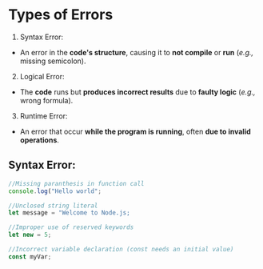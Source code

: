 # Types of Errors
1. Syntax Error:
* An error in the **code's structure**, causing it to **not compile** or **run** (*e.g.,* missing semicolon).

2. Logical Error:
* The **code** runs but **produces incorrect results** due to **faulty logic** (*e.g.,* wrong formula).

3. Runtime Error:
* An error that occur **while the program is running**, often **due to invalid operations**.


## Syntax Error:

```js
//Missing paranthesis in function call
console.log("Hello world";

//Unclosed string literal
let message = "Welcome to Node.js;

//Improper use of reserved keywords
let new = 5;

//Incorrect variable declaration (const needs an initial value)
const myVar;
```
